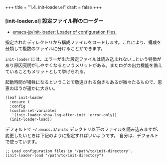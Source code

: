 +++
title = "1.4. init-loader.el"
draft = false
+++

### [init-loader.el] 設定ファイル群のローダー 

* [emacs-jp/init-loader: Loader of configuration files.](https://github.com/emacs-jp/init-loader/) 

指定されたディレクトリから構成ファイルをロードします。これにより、構成を分類して複数のファイルに分けることができます。

`init-loader` には、エラーが出た設定ファイルは読み込まれない...という特徴があり原因究明がしやすくなるというメリットがある。またログの出力機能を備えていることもメリットとして挙げられる。

起動時間が犠牲になるということで敬遠される向きもあるが微々たるもので、恩恵のほうが遥かに大きい。

```elisp
(leaf init-loader
  :ensure t
  :config
  (custom-set-variables
   '(init-loader-show-log-after-init 'error-only))
  (init-loader-load))
```

デフォルトで `~/.emacs.d/inits` デレクトリ以下のファイルを読み込みますが、変更したいときは下記のように指定すればいいようです。
自分は、デフォルトで使っています。

```elisp
;; Load configuration files in '/path/to/init-directory'.
(init-loader-load "/path/to/init-directory")
```
